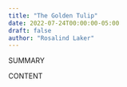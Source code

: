 ```yaml
---
title: "The Golden Tulip"
date: 2022-07-24T00:00:00-05:00
draft: false
author: "Rosalind Laker"
---
```


SUMMARY

<!--more-->

CONTENT
